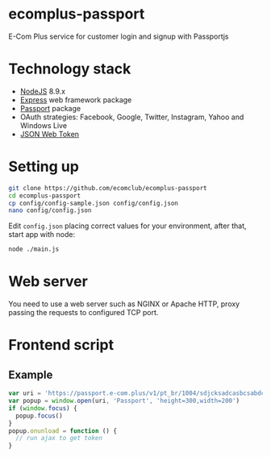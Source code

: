 # ecomplus-passport
E-Com Plus service for customer login and signup with Passportjs

# Technology stack
+ [NodeJS](https://nodejs.org/en/) 8.9.x
+ [Express](http://expressjs.com/) web framework package
+ [Passport](http://www.passportjs.org/) package
+ OAuth strategies: Facebook, Google, Twitter, Instagram, Yahoo and Windows Live
+ [JSON Web Token](https://jwt.io/)

# Setting up
```bash
git clone https://github.com/ecomclub/ecomplus-passport
cd ecomplus-passport
cp config/config-sample.json config/config.json
nano config/config.json
```

Edit `config.json` placing correct values for your environment,
after that, start app with node:

```bash
node ./main.js
```

# Web server
You need to use a web server such as NGINX or Apache HTTP,
proxy passing the requests to configured TCP port.

# Frontend script

## Example

```javascript
var uri = 'https://passport.e-com.plus/v1/pt_br/1004/sdjcksadcasbcsabdcbsldjlbcasbdcs/login.html'
var popup = window.open(uri, 'Passport', 'height=300,width=200')
if (window.focus) {
  popup.focus()
}
popup.onunload = function () {
  // run ajax to get token
}
```
